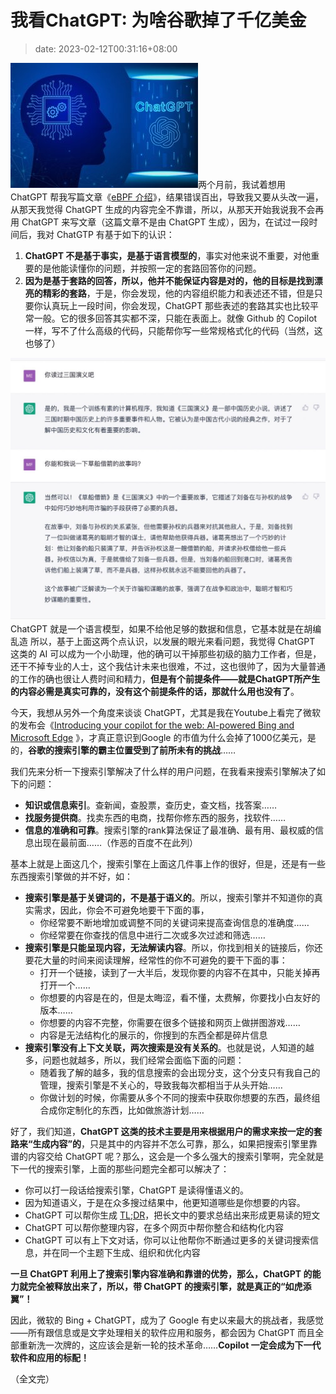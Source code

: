 # 我看ChatGPT: 为啥谷歌掉了千亿美金
>date: 2023-02-12T00:31:16+08:00


![](/assets/images/coolshell.cn/wp-content/uploads/2023/02/chatgpt-300x200.jpg)两个月前，我试着想用 ChatGPT 帮我写篇文章《[eBPF 介绍](https://coolshell.cn/articles/22320.html "eBPF 介绍")》，结果错误百出，导致我又要从头改一遍，从那天我觉得 ChatGPT 生成的内容完全不靠谱，所以，从那天开始我说我不会再用 ChatGPT 来写文章（这篇文章不是由 ChatGPT 生成），因为，在试过一段时间后，我对 ChatGTP 有基于如下的认识：


1. **ChatGPT 不是基于事实，是基于语言模型的**，事实对他来说不重要，对他重要的是他能读懂你的问题，并按照一定的套路回答你的问题。
2. **因为是基于套路的回答，所以，他并不能保证内容是对的，他的目标是找到漂亮的精彩的套路**，于是，你会发现，他的内容组织能力和表述还不错，但是只要你认真玩上一段时间，你会发现，ChatGPT 那些表述的套路其实也比较平常一般。它的很多回答其实都不深，只能在表面上。就像 Github 的 Copilot 一样，写不了什么高级的代码，只能帮你写一些常规格式化的代码（当然，这也够了）


![](/assets/images/coolshell.cn/wp-content/uploads/2023/02/chatgpt.example-1024x853.jpg)ChatGPT 就是一个语言模型，如果不给他足够的数据和信息，它基本就是在胡编乱造
所以，基于上面这两个点认识，以发展的眼光来看问题，我觉得 ChatGPT 这类的 AI 可以成为一个小助理，他的确可以干掉那些初级的脑力工作者，但是，还干不掉专业的人士，这个我估计未来也很难，不过，这也很帅了，因为大量普通的工作的确也很让人费时间和精力，**但是有个前提条件——就是ChatGPT所产生的内容必需是真实可靠的，没有这个前提条件的话，那就什么用也没有了**。


今天，我想从另外一个角度来谈谈 ChatGPT，尤其是我在Youtube上看完了微软的发布会《[Introducing your copilot for the web: AI-powered Bing and Microsoft Edge](https://youtu.be/rOeRWRJ16yY) 》，才真正意识到Google 的市值为什么会掉了1000亿美元，是的，**谷歌的搜索引擎的霸主位置受到了前所未有的挑战**……



我们先来分析一下搜索引擎解决了什么样的用户问题，在我看来搜索引擎解决了如下的问题：


* **知识或信息索引**。查新闻，查股票，查历史，查文档，找答案……
* **找服务提供商**。找卖东西的电商，找帮你修东西的服务，找软件……
* **信息的准确和可靠**。搜索引擎的rank算法保证了最准确、最有用、最权威的信息出现在最前面……（作恶的百度不在此列）


基本上就是上面这几个，搜索引擎在上面这几件事上作的很好，但是，还是有一些东西搜索引擎做的并不好，如：


* **搜索引擎是基于关键词的，不是基于语义的**。所以，搜索引擎并不知道你的真实需求，因此，你会不可避免地要干下面的事，
	+ 你经常要不断地增加或调整不同的关键词来提高查询信息的准确度……
	+ 你经常要在你查找的信息中进行二次或多次过滤和筛选……
* **搜索引擎是只能呈现内容，无法解读内容**。所以，你找到相关的链接后，你还要花大量的时间来阅读理解，经常性的你不可避免的要干下面的事：
	+ 打开一个链接，读到了一大半后，发现你要的内容不在其中，只能关掉再打开一个……
	+ 你想要的内容是在的，但是太晦涩，看不懂，太费解，你要找小白友好的版本……
	+ 你想要的内容不完整，你需要在很多个链接和网页上做拼图游戏……
	+ 内容是无法结构化的展示的，你搜到的东西全都是碎片信息
* **搜索引擎没有上下文关联，两次搜索是没有关系的**。也就是说，人知道的越多，问题也就越多，所以，我们经常会面临下面的问题：
	+ 随着我了解的越多，我的信息搜索的会出现分支，这个分支只有我自己的管理，搜索引擎是不关心的，导致我每次都相当于从头开始……
	+ 你做计划的时候，你需要从多个不同的搜索中获取你想要的东西，最终组合成你定制化的东西，比如做旅游计划……


好了，我们知道，**ChatGPT 这类的技术主要是用来根据用户的需求来按一定的套路来“生成内容”的**，只是其中的内容并不怎么可靠，那么，如果把搜索引擎里靠谱的内容交给 ChatGPT 呢？那么，这会是一个多么强大的搜索引擎啊，完全就是下一代的搜索引擎，上面的那些问题完全都可以解决了：


* 你可以打一段话给搜索引擎，ChatGPT 是读得懂语义的。
* 因为知道语义，于是在众多搜过结果中，他更知道哪些是你想要的内容。
* ChatGPT 可以帮你生成 [TL;DR](https://en.wikipedia.org/wiki/TL;DR)，把长文中的要求总结出来形成更易读的短文
* ChatGPT 可以帮你整理内容，在多个网页中帮你整合和结构化内容
* ChatGPT 可以有上下文对话，你可以让他帮你不断通过更多的关键词搜索信息，并在同一个主题下生成、组织和优化内容


**一旦 ChatGPT 利用上了搜索引擎内容准确和靠谱的优势，那么，ChatGPT 的能力就完全被释放出来了，所以，带 ChatGPT 的搜索引擎，就是真正的“如虎添翼”！**


因此，微软的 Bing + ChatGPT，成为了 Google 有史以来最大的挑战者，我感觉——所有跟信息或是文字处理相关的软件应用和服务，都会因为 ChatGPT 而且全部重新洗一次牌的，这应该会是新一轮的技术革命……**Copilot 一定会成为下一代软件和应用的标配！**


（全文完）


